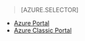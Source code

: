 > [AZURE.SELECTOR]
- [Azure Portal](../articles/storage/storage-import-export-service.md)
- [Azure Classic Portal](../articles/storage/storage-import-export-service-classic-portal.md)

